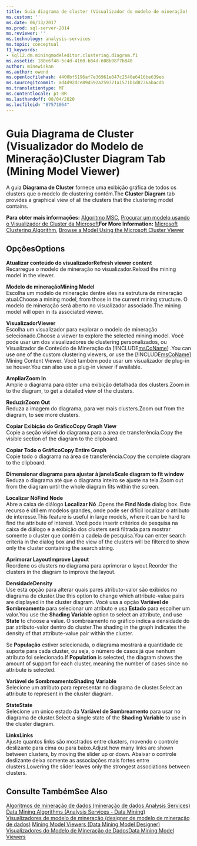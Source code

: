 ```yaml
---
title: Guia diagrama de cluster (Visualizador do modelo de mineração) | Microsoft Docs
ms.custom: ''
ms.date: 06/13/2017
ms.prod: sql-server-2014
ms.reviewer: ''
ms.technology: analysis-services
ms.topic: conceptual
f1_keywords:
- sql12.dm.miningmodeleditor.clustering.diagram.f1
ms.assetid: 180e6f48-5c4d-4160-b84d-608b98f7b840
author: minewiskan
ms.author: owend
ms.openlocfilehash: 4400bf5196af7e36961e047c2540e6416be639eb
ms.sourcegitcommit: ad4d92dce894592a259721a1571b1d8736abacdb
ms.translationtype: MT
ms.contentlocale: pt-BR
ms.lasthandoff: 08/04/2020
ms.locfileid: "87571064"
---
```

# <a name="cluster-diagram-tab-mining-model-viewer"></a><span data-ttu-id="73154-102">Guia Diagrama de Cluster (Visualizador do Modelo de Mineração)</span><span class="sxs-lookup"><span data-stu-id="73154-102">Cluster Diagram Tab (Mining Model Viewer)</span></span>
  <span data-ttu-id="73154-103">A guia **Diagrama de Cluster** fornece uma exibição gráfica de todos os clusters que o modelo de clustering contém.</span><span class="sxs-lookup"><span data-stu-id="73154-103">The **Cluster Diagram** tab provides a graphical view of all the clusters that the clustering model contains.</span></span>  
  
 <span data-ttu-id="73154-104">**Para obter mais informações:** [Algoritmo MSC](data-mining/microsoft-clustering-algorithm.md), [Procurar um modelo usando o Visualizador de Cluster da Microsoft](data-mining/browse-a-model-using-the-microsoft-cluster-viewer.md)</span><span class="sxs-lookup"><span data-stu-id="73154-104">**For More Information:** [Microsoft Clustering Algorithm](data-mining/microsoft-clustering-algorithm.md), [Browse a Model Using the Microsoft Cluster Viewer](data-mining/browse-a-model-using-the-microsoft-cluster-viewer.md)</span></span>  
  
## <a name="options"></a><span data-ttu-id="73154-105">Opções</span><span class="sxs-lookup"><span data-stu-id="73154-105">Options</span></span>  
 <span data-ttu-id="73154-106">**Atualizar conteúdo do visualizador**</span><span class="sxs-lookup"><span data-stu-id="73154-106">**Refresh viewer content**</span></span>  
 <span data-ttu-id="73154-107">Recarregue o modelo de mineração no visualizador.</span><span class="sxs-lookup"><span data-stu-id="73154-107">Reload the mining model in the viewer.</span></span>  
  
 <span data-ttu-id="73154-108">**Modelo de mineração**</span><span class="sxs-lookup"><span data-stu-id="73154-108">**Mining Model**</span></span>  
 <span data-ttu-id="73154-109">Escolha um modelo de mineração dentre eles na estrutura de mineração atual.</span><span class="sxs-lookup"><span data-stu-id="73154-109">Choose a mining model, from those in the current mining structure.</span></span> <span data-ttu-id="73154-110">O modelo de mineração será aberto no visualizador associado.</span><span class="sxs-lookup"><span data-stu-id="73154-110">The mining model will open in its associated viewer.</span></span>  
  
 <span data-ttu-id="73154-111">**Visualizador**</span><span class="sxs-lookup"><span data-stu-id="73154-111">**Viewer**</span></span>  
 <span data-ttu-id="73154-112">Escolha um visualizador para explorar o modelo de mineração selecionado.</span><span class="sxs-lookup"><span data-stu-id="73154-112">Choose a viewer to explore the selected mining model.</span></span> <span data-ttu-id="73154-113">Você pode usar um dos visualizadores de clustering personalizados, ou Visualizador de Conteúdo de Mineração da [!INCLUDE[msCoName](../includes/msconame-md.md)] .</span><span class="sxs-lookup"><span data-stu-id="73154-113">You can use one of the custom clustering viewers, or use the [!INCLUDE[msCoName](../includes/msconame-md.md)] Mining Content Viewer.</span></span> <span data-ttu-id="73154-114">Você também pode usar um visualizador de plug-in se houver.</span><span class="sxs-lookup"><span data-stu-id="73154-114">You can also use a plug-in viewer if available.</span></span>  
  
 <span data-ttu-id="73154-115">**Ampliar**</span><span class="sxs-lookup"><span data-stu-id="73154-115">**Zoom In**</span></span>  
 <span data-ttu-id="73154-116">Amplie o diagrama para obter uma exibição detalhada dos clusters.</span><span class="sxs-lookup"><span data-stu-id="73154-116">Zoom in to the diagram, to get a detailed view of the clusters.</span></span>  
  
 <span data-ttu-id="73154-117">**Reduzir**</span><span class="sxs-lookup"><span data-stu-id="73154-117">**Zoom Out**</span></span>  
 <span data-ttu-id="73154-118">Reduza a imagem do diagrama, para ver mais clusters.</span><span class="sxs-lookup"><span data-stu-id="73154-118">Zoom out from the diagram, to see more clusters.</span></span>  
  
 <span data-ttu-id="73154-119">**Copiar Exibição do Gráfico**</span><span class="sxs-lookup"><span data-stu-id="73154-119">**Copy Graph View**</span></span>  
 <span data-ttu-id="73154-120">Copie a seção visível do diagrama para a área de transferência.</span><span class="sxs-lookup"><span data-stu-id="73154-120">Copy the visible section of the diagram to the clipboard.</span></span>  
  
 <span data-ttu-id="73154-121">**Copiar Todo o Gráfico**</span><span class="sxs-lookup"><span data-stu-id="73154-121">**Copy Entire Graph**</span></span>  
 <span data-ttu-id="73154-122">Copie todo o diagrama na área de transferência.</span><span class="sxs-lookup"><span data-stu-id="73154-122">Copy the complete diagram to the clipboard.</span></span>  
  
 <span data-ttu-id="73154-123">**Dimensionar diagrama para ajustar à janela**</span><span class="sxs-lookup"><span data-stu-id="73154-123">**Scale diagram to fit window**</span></span>  
 <span data-ttu-id="73154-124">Reduza o diagrama até que o diagrama inteiro se ajuste na tela.</span><span class="sxs-lookup"><span data-stu-id="73154-124">Zoom out from the diagram until the whole diagram fits within the screen.</span></span>  
  
 <span data-ttu-id="73154-125">**Localizar Nó**</span><span class="sxs-lookup"><span data-stu-id="73154-125">**Find Node**</span></span>  
 <span data-ttu-id="73154-126">Abre a caixa de diálogo **Localizar Nó** .</span><span class="sxs-lookup"><span data-stu-id="73154-126">Opens the **Find Node** dialog box.</span></span> <span data-ttu-id="73154-127">Este recurso é útil em modelos grandes, onde pode ser difícil localizar o atributo de interesse.</span><span class="sxs-lookup"><span data-stu-id="73154-127">This feature is useful in large models, where it can be hard to find the attribute of interest.</span></span> <span data-ttu-id="73154-128">Você pode inserir critérios de pesquisa na caixa de diálogo e a exibição dos clusters será filtrada para mostrar somente o cluster que contém a cadeia de pesquisa.</span><span class="sxs-lookup"><span data-stu-id="73154-128">You can enter search criteria in the dialog box and the view of the clusters will be filtered to show only the cluster containing the search string.</span></span>  
  
 <span data-ttu-id="73154-129">**Aprimorar Layout**</span><span class="sxs-lookup"><span data-stu-id="73154-129">**Improve Layout**</span></span>  
 <span data-ttu-id="73154-130">Reordene os clusters no diagrama para aprimorar o layout.</span><span class="sxs-lookup"><span data-stu-id="73154-130">Reorder the clusters in the diagram to improve the layout.</span></span>  
  
 <span data-ttu-id="73154-131">**Densidade**</span><span class="sxs-lookup"><span data-stu-id="73154-131">**Density**</span></span>  
 <span data-ttu-id="73154-132">Use esta opção para alterar quais pares atributo-valor são exibidos no diagrama de cluster.</span><span class="sxs-lookup"><span data-stu-id="73154-132">Use this option to change which attribute-value pairs are displayed in the cluster diagram.</span></span> <span data-ttu-id="73154-133">Você usa a opção **Variável de Sombreamento** para selecionar um atributo e usa **Estado** para escolher um valor.</span><span class="sxs-lookup"><span data-stu-id="73154-133">You use the **Shading Variable** option to select an attribute, and use **State** to choose a value.</span></span> <span data-ttu-id="73154-134">O sombreamento no gráfico indica a densidade do par atributo-valor dentro do cluster.</span><span class="sxs-lookup"><span data-stu-id="73154-134">The shading in the graph indicates the density of that attribute-value pair within the cluster.</span></span>  
  
 <span data-ttu-id="73154-135">Se **População** estiver selecionada, o diagrama mostrará a quantidade de suporte para cada cluster, ou seja, o número de casos já que nenhum atributo foi selecionado.</span><span class="sxs-lookup"><span data-stu-id="73154-135">If **Population** is selected, the diagram shows the amount of support for each cluster, meaning the number of cases since no attribute is selected.</span></span>  
  
 <span data-ttu-id="73154-136">**Variável de Sombreamento**</span><span class="sxs-lookup"><span data-stu-id="73154-136">**Shading Variable**</span></span>  
 <span data-ttu-id="73154-137">Selecione um atributo para representar no diagrama de cluster.</span><span class="sxs-lookup"><span data-stu-id="73154-137">Select an attribute to represent in the cluster diagram.</span></span>  
  
 <span data-ttu-id="73154-138">**State**</span><span class="sxs-lookup"><span data-stu-id="73154-138">**State**</span></span>  
 <span data-ttu-id="73154-139">Selecione um único estado da **Variável de Sombreamento** para usar no diagrama de cluster.</span><span class="sxs-lookup"><span data-stu-id="73154-139">Select a single state of the **Shading Variable** to use in the cluster diagram.</span></span>  
  
 <span data-ttu-id="73154-140">**Links**</span><span class="sxs-lookup"><span data-stu-id="73154-140">**Links**</span></span>  
 <span data-ttu-id="73154-141">Ajuste quantos links são mostrados entre clusters, movendo o controle deslizante para cima ou para baixo.</span><span class="sxs-lookup"><span data-stu-id="73154-141">Adjust how many links are shown between clusters, by moving the slider up or down.</span></span> <span data-ttu-id="73154-142">Abaixar o controle deslizante deixa somente as associações mais fortes entre clusters.</span><span class="sxs-lookup"><span data-stu-id="73154-142">Lowering the slider leaves only the strongest associations between clusters.</span></span>  
  
## <a name="see-also"></a><span data-ttu-id="73154-143">Consulte Também</span><span class="sxs-lookup"><span data-stu-id="73154-143">See Also</span></span>  
 <span data-ttu-id="73154-144">[Algoritmos de mineração de dados &#40;mineração de dados Analysis Services&#41;](data-mining/data-mining-algorithms-analysis-services-data-mining.md) </span><span class="sxs-lookup"><span data-stu-id="73154-144">[Data Mining Algorithms &#40;Analysis Services - Data Mining&#41;](data-mining/data-mining-algorithms-analysis-services-data-mining.md) </span></span>  
 <span data-ttu-id="73154-145">[Visualizadores de modelo de mineração &#40;designer de modelo de mineração de dados&#41;](mining-model-viewers-data-mining-model-designer.md) </span><span class="sxs-lookup"><span data-stu-id="73154-145">[Mining Model Viewers &#40;Data Mining Model Designer&#41;](mining-model-viewers-data-mining-model-designer.md) </span></span>  
 [<span data-ttu-id="73154-146">Visualizadores do Modelo de Mineração de Dados</span><span class="sxs-lookup"><span data-stu-id="73154-146">Data Mining Model Viewers</span></span>](data-mining/data-mining-model-viewers.md)  
  
  
